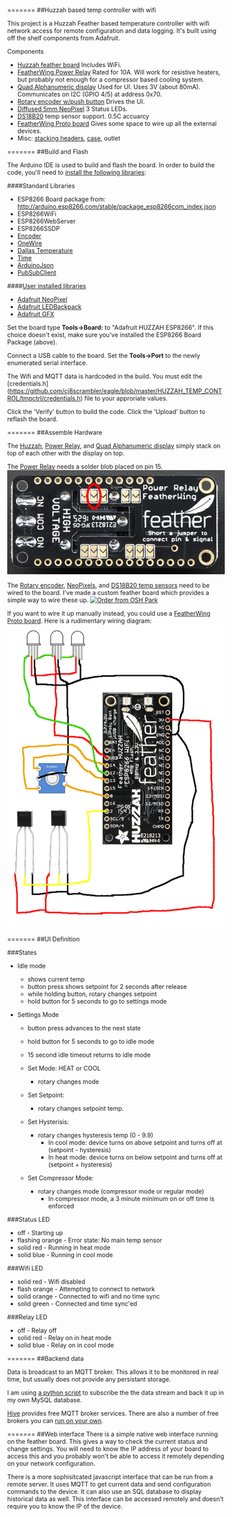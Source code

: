 =======
##Huzzah based temp controller with wifi

This project is a Huzzah Feather based temperature controller with wifi
network access for remote configuration and data logging.  It's built using
off the shelf components from Adafruit.

Components
  * [Huzzah feather board](https://www.adafruit.com/products/2821) Includes WiFi.
  * [FeatherWing Power Relay](https://www.adafruit.com/products/3191) Rated for 10A.  Will work for resistive heaters, but probably not enough for a compressor based cooling system.
  * [Quad Alphanumeric display](https://www.adafruit.com/products/3128) Used for UI.  Uses 3V (about 80mA).  Communicates on I2C (GPIO 4/5) at address 0x70.
  * [Rotary encoder w/push button](https://www.adafruit.com/products/377) Drives the UI.
  * [Diffused 5mm NeoPixel](https://www.adafruit.com/products/1938) 3 Status LEDs.
  * [DS18B20](https://www.adafruit.com/product/381) temp sensor support.  0.5C accuarcy
  * [FeatherWing Proto board](https://www.adafruit.com/products/2884) Gives some space to wire up all the external devices.
  * Misc: [stacking headers](https://www.adafruit.com/products/2830), [case](https://www.amazon.com/gp/product/B0002BSRIO/ref=oh_aui_detailpage_o02_s00?ie=UTF8&psc=1), outlet

=======
##Build and Flash

The Arduino IDE is used to build and flash the board.  In order to build the code, you'll
need to [install the following libraries](https://www.arduino.cc/en/Guide/Libraries):

####Standard Libraries
   * ESP8266 Board package from: http://arduino.esp8266.com/stable/package_esp8266com_index.json
   * ESP8266WiFi
   * ESP8266WebServer
   * ESP8266SSDP
   * [Encoder](http://www.pjrc.com/teensy/td_libs_Encoder.html)
   * [OneWire](http://www.pjrc.com/teensy/td_libs_OneWire.html)
   * [Dallas Temperature](https://github.com/milesburton/Arduino-Temperature-Control-Library)
   * [Time](http://playground.arduino.cc/code/time)
   * [ArduinoJson](https://github.com/bblanchon/ArduinoJson)
   * [PubSubClient](http://pubsubclient.knolleary.net/)

####[User installed libraries](https://learn.adafruit.com/adafruit-all-about-arduino-libraries-install-use/how-to-install-a-library)
   * [Adafruit NeoPixel](https://github.com/adafruit/Adafruit_NeoPixel)
   * [Adafruit LEDBackpack](https://github.com/adafruit/Adafruit_LED_Backpack)
   * [Adafruit GFX](https://github.com/adafruit/Adafruit-GFX-Library)

Set the board type **Tools->Board:** to "Adafruit HUZZAH ESP8266".  If this choice doesn't exist, make sure you've installed the ESP8266 Board Package (above).

Connect a USB cable to the board.  Set the **Tools->Port** to the newly enumerated serial interface.

The Wifi and MQTT data is hardcoded in the build.  You must edit the [credentials.h] (https://github.com/cj8scrambler/eagle/blob/master/HUZZAH_TEMP_CONTROL/tmpctrl/credentials.h)
file to your approriate values.

Click the 'Verify' button to build the code.  Click the 'Upload' button to reflash the board.

=======
##Assemble Hardware

The [Huzzah](https://www.adafruit.com/products/2821), [Power Relay](https://www.adafruit.com/products/3191), and [Quad Alphanumeric display](https://www.adafruit.com/products/3128) simply stack on top of each other with the display on top.


The [Power Relay](https://www.adafruit.com/products/3191) needs a solder blob placed on pin 15.
![feather setup](https://raw.githubusercontent.com/cj8scrambler/eagle/master/HUZZAH_TEMP_CONTROL/hw/relay_feather.png)


The [Rotary encoder](https://www.adafruit.com/products/377), [NeoPixels](https://www.adafruit.com/products/1938), and [DS18B20 temp sensors](https://www.adafruit.com/product/381) need to be wired to the board.  I've made a custom feather board which provides a simple way to wire these up.  [![Order from OSH Park](https://oshpark.com/assets/badge-5b7ec47045b78aef6eb9d83b3bac6b1920de805e9a0c227658eac6e19a045b9c.png)](https://oshpark.com/shared_projects/WBo4cvpj)


If you want to wire it up manually instead, you could use a [FeatherWing Proto board](https://www.adafruit.com/products/2884).  Here is a rudimentary wiring diagram:
![huzzah wiriing](https://raw.githubusercontent.com/cj8scrambler/eagle/master/HUZZAH_TEMP_CONTROL/hw/wiring.png)

=======
##UI Definition
 
###States
  * Idle mode
    * shows current temp
    * button press shows setpoint for 2 seconds after release
    * while holding button, rotary changes setpoint
    * hold button for 5 seconds to go to settings mode

  * Settings Mode
    * button press advances to the next state
    * hold button for 5 seconds to go to idle mode
    * 15 second idle timeout returns to idle mode

    * Set Mode: HEAT or COOL
      * rotary changes mode
    * Set Setpoint:
      * rotary changes setpoint temp.
    * Set Hysterisis:
      * rotary changes hysteresis temp (0 - 9.9)
        * In cool mode: device turns on above setpoint and turns off at (setpoint - hysteresis)
        * In heat mode: device turns on below setpoint and turns off at (setpoint + hysteresis)
    * Set Compressor Mode:
      * rotary changes mode (compressor mode or regular mode)
        * In compressor mode, a 3 minute minimum on or off time is enforced

###Status LED
  * off          - Starting up
  * flashing orange - Error state: No main temp sensor
  * solid red    - Running in heat mode
  * solid blue   - Running in cool mode

###Wifi LED
  * solid red    - Wifi disabled
  * flash orange - Attempting to connect to network
  * solid orange - Connected to wifi and no time sync
  * solid green  - Connected and time sync'ed

###Relay LED
  * off          - Relay off
  * solid red    - Relay on in heat mode
  * solid blue   - Relay on in cool mode

=======
##Backend data

Data is broadcast to an MQTT broker.  This allows it to be monitored in real time, but usually does
not provide any persistant storage.

I am using [a python script](https://gist.github.com/matbor/6532185) to subscribe the the data stream
and back it up in my own MySQL database.

[Hive](http://www.hivemq.com/try-out/) provides free MQTT broker services.  There are also a number
of free brokers you can [run on your own](http://blog.thingstud.io/getting-started/free-mqtt-brokers-for-thingstudio/).

=======
##Web interface
There is a simple native web interface running on the feather board.  This gives a way to check
the current status and change settings.  You will need to know the IP address of your board to access
this and you probably won't be able to access it remotely depending on your network configuration.

There is a more sophisitcated javascript interface that can be run from a remote server.  It uses
MQTT to get current data and send configuration commands to the device.  It can also use an SQL
database to display historical data as well.  This interface can be accessed remotely and doesn't
require you to know the IP of the device.
